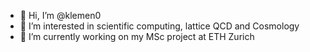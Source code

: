- 👋 Hi, I’m @klemen0
- 👀 I’m interested in scientific computing, lattice QCD and Cosmology
- 🌱 I’m currently working on my MSc project at ETH Zurich


<!---
klemen0/klemen0 is a ✨ special ✨ repository because its `README.md` (this file) appears on your GitHub profile.
You can click the Preview link to take a look at your changes.
--->
